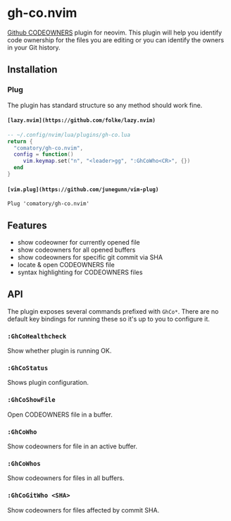 # gh-co.nvim

[Github CODEOWNERS](https://docs.github.com/en/repositories/managing-your-repositorys-settings-and-features/customizing-your-repository/about-code-owners) plugin for neovim. This plugin will help you identify code ownership for the files you are editing or you can identify the owners in your Git history.

## Installation

### Plug

The plugin has standard structure so any method should work fine.

#### `[lazy.nvim](https://github.com/folke/lazy.nvim)`

```lua
-- ~/.config/nvim/lua/plugins/gh-co.lua
return {
  "comatory/gh-co.nvim",
  config = function()
     vim.keymap.set("n", "<leader>gg", ":GhCoWho<CR>", {})
  end
}
```

#### `[vim.plug](https://github.com/junegunn/vim-plug)`

`Plug 'comatory/gh-co.nvim'`

## Features

* show codeowner for currently opened file
* show codeowners for all opened buffers
* show codeowners for specific git commit via SHA
* locate & open CODEOWNERS file
* syntax highlighting for CODEOWNERS files

## API

The plugin exposes several commands prefixed with `GhCo*`. There are no default key bindings for running these so it's up to you to configure it.

### `:GhCoHealthcheck`

Show whether plugin is running OK.

### `:GhCoStatus`

Shows plugin configuration.

### `:GhCoShowFile`

Open CODEOWNERS file in a buffer.

### `:GhCoWho`

Show codeowners for file in an active buffer.

### `:GhCoWhos`

Show codeowners for files in all buffers.

### `:GhCoGitWho <SHA>`

Show codeowners for files affected by commit SHA.

